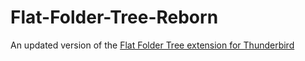 # Flat-Folder-Tree-Reborn
An updated version of the [Flat Folder Tree extension for Thunderbird](https://addons.thunderbird.net/en-US/thunderbird/addon/flat-folder-tree/)
